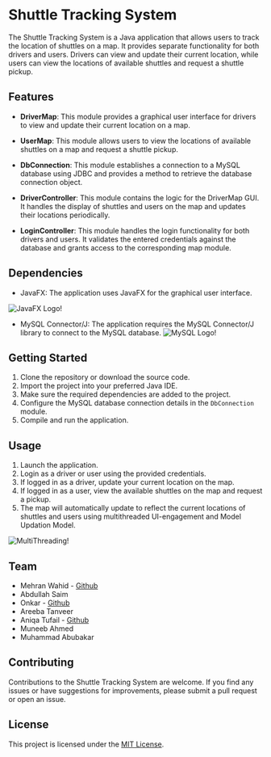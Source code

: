 # Shuttle Tracking System

The Shuttle Tracking System is a Java application that allows users to track the location of shuttles on a map. It provides separate functionality for both drivers and users. Drivers can view and update their current location, while users can view the locations of available shuttles and request a shuttle pickup.

## Features

- **DriverMap**: This module provides a graphical user interface for drivers to view and update their current location on a map.

- **UserMap**: This module allows users to view the locations of available shuttles on a map and request a shuttle pickup.

- **DbConnection**: This module establishes a connection to a MySQL database using JDBC and provides a method to retrieve the database connection object.

- **DriverController**: This module contains the logic for the DriverMap GUI. It handles the display of shuttles and users on the map and updates their locations periodically.

- **LoginController**: This module handles the login functionality for both drivers and users. It validates the entered credentials against the database and grants access to the corresponding map module.

## Dependencies

- JavaFX: The application uses JavaFX for the graphical user interface.

![JavaFX Logo!](https://repository-images.githubusercontent.com/400161932/257a8be2-bbf2-4218-a55b-219d819578b2)
- MySQL Connector/J: The application requires the MySQL Connector/J library to connect to the MySQL database.
![MySQL Logo!](https://www.learnhindituts.com/storage/uploads/images/mysql_1664108774.png)

## Getting Started

1. Clone the repository or download the source code.
2. Import the project into your preferred Java IDE.
3. Make sure the required dependencies are added to the project.
4. Configure the MySQL database connection details in the `DbConnection` module.
5. Compile and run the application.

## Usage

1. Launch the application.
2. Login as a driver or user using the provided credentials.
3. If logged in as a driver, update your current location on the map.
4. If logged in as a user, view the available shuttles on the map and request a pickup.
5. The map will automatically update to reflect the current locations of shuttles and users using multithreaded UI-engagement and Model Updation Model.

 ![MultiThreading!](https://www.simplilearn.com/ice9/free_resources_article_thumb/Multithreading%20in%20Java/Multithreading-in-Java-Mutlitasking.png)

## Team

- Mehran Wahid - [Github](https://github.com/MehranSangrasi)
- Abdullah Saim
- Onkar - [Github](https://github.com/onkarrai06) 
- Areeba Tanveer
- Aniqa Tufail - [Github](https://github.com/AniqaTufail)
- Muneeb Ahmed
- Muhammad Abubakar

## Contributing

Contributions to the Shuttle Tracking System are welcome. If you find any issues or have suggestions for improvements, please submit a pull request or open an issue.

## License

This project is licensed under the [MIT License](LICENSE).
